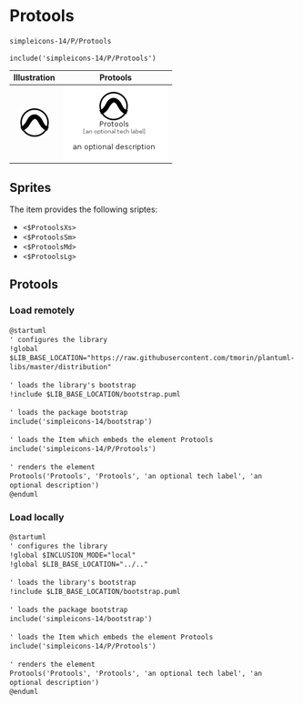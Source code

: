 # Protools


```text
simpleicons-14/P/Protools
```

```text
include('simpleicons-14/P/Protools')
```



| Illustration | Protools |
| :---: | :---: |
| ![illustration for Illustration](../../simpleicons-14/P/Protools.png) | ![illustration for Protools](../../simpleicons-14/P/Protools.Local.png) |



## Sprites
The item provides the following sriptes:

- `<$ProtoolsXs>`
- `<$ProtoolsSm>`
- `<$ProtoolsMd>`
- `<$ProtoolsLg>`





## Protools

### Load remotely
```plantuml
@startuml
' configures the library
!global $LIB_BASE_LOCATION="https://raw.githubusercontent.com/tmorin/plantuml-libs/master/distribution"

' loads the library's bootstrap
!include $LIB_BASE_LOCATION/bootstrap.puml

' loads the package bootstrap
include('simpleicons-14/bootstrap')

' loads the Item which embeds the element Protools
include('simpleicons-14/P/Protools')

' renders the element
Protools('Protools', 'Protools', 'an optional tech label', 'an optional description')
@enduml
```

### Load locally
```plantuml
@startuml
' configures the library
!global $INCLUSION_MODE="local"
!global $LIB_BASE_LOCATION="../.."

' loads the library's bootstrap
!include $LIB_BASE_LOCATION/bootstrap.puml

' loads the package bootstrap
include('simpleicons-14/bootstrap')

' loads the Item which embeds the element Protools
include('simpleicons-14/P/Protools')

' renders the element
Protools('Protools', 'Protools', 'an optional tech label', 'an optional description')
@enduml
```

